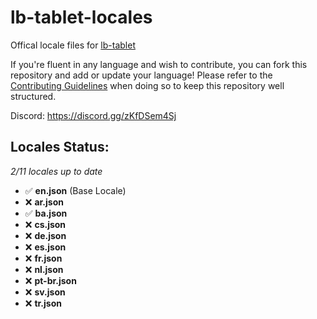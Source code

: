 # lb-tablet-locales
Offical locale files for [lb-tablet](https://lbscripts.com/tablet)

If you're fluent in any language and wish to contribute, you can fork this repository and add or update your language!
Please refer to the [Contributing Guidelines](https://github.com/lbphone/lb-tablet-locales/blob/main/CONTRIBUTING.md) when doing so to keep this repository well structured. 

Discord: https://discord.gg/zKfDSem4Sj


## Locales Status:
*2/11 locales up to date*
- ✅ **en.json** (Base Locale)
- ❌ **ar.json**
- ✅ **ba.json**
- ❌ **cs.json**
- ❌ **de.json**
- ❌ **es.json**
- ❌ **fr.json**
- ❌ **nl.json**
- ❌ **pt-br.json**
- ❌ **sv.json**
- ❌ **tr.json**
<!-- Recap End -->

